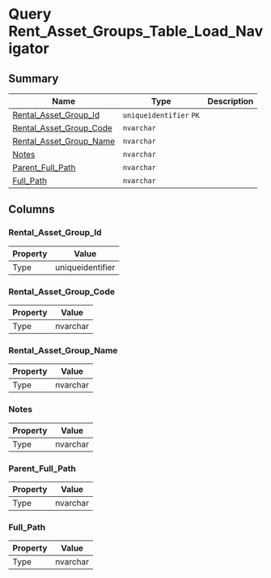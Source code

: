 # Query Rent_Asset_Groups_Table_Load_Navigator


## Summary

| Name | Type | Description |
| - | - | --- |
|[Rental_Asset_Group_Id](#rental_asset_group_id)|`uniqueidentifier` `PK`||
|[Rental_Asset_Group_Code](#rental_asset_group_code)|`nvarchar` ||
|[Rental_Asset_Group_Name](#rental_asset_group_name)|`nvarchar` ||
|[Notes](#notes)|`nvarchar` ||
|[Parent_Full_Path](#parent_full_path)|`nvarchar` ||
|[Full_Path](#full_path)|`nvarchar` ||

## Columns

### Rental_Asset_Group_Id

| Property | Value |
| - | - |
|Type|uniqueidentifier|

### Rental_Asset_Group_Code

| Property | Value |
| - | - |
|Type|nvarchar|

### Rental_Asset_Group_Name

| Property | Value |
| - | - |
|Type|nvarchar|

### Notes

| Property | Value |
| - | - |
|Type|nvarchar|

### Parent_Full_Path

| Property | Value |
| - | - |
|Type|nvarchar|

### Full_Path

| Property | Value |
| - | - |
|Type|nvarchar|


